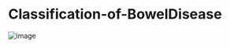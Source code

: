 # Classification-of-BowelDisease
![image](https://github.com/user-attachments/assets/9223e261-2fdf-456e-ae89-32191820e49a)
